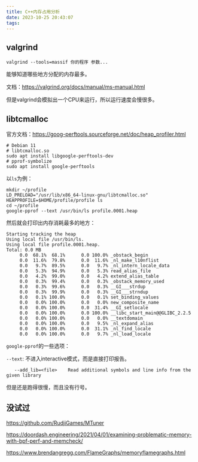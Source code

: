 ```yaml
---
title: C++内存占用分析
date: 2023-10-25 20:43:07
tags:
---
```


## valgrind

`valgrind --tools=massif 你的程序 参数...`

能够知道哪些地方分配的内存最多。

文档：<https://valgrind.org/docs/manual/ms-manual.html>

但是valgrind会模拟出一个CPU来运行，所以运行速度会慢很多。

## libtcmalloc

官方文档：<https://goog-perftools.sourceforge.net/doc/heap_profiler.html>

```shell
# Debian 11
# libtcmalloc.so
sudo apt install libgoogle-perftools-dev
# pprof-symbolize
sudo apt install google-perftools
```

以`ls`为例：

```shell
mkdir ~/profile
LD_PRELOAD="/usr/lib/x86_64-linux-gnu/libtcmalloc.so" HEAPPROFILE=$HOME/profile/profile ls
cd ~/profile
google-pprof --text /usr/bin/ls profile.0001.heap
```

然后就会打印出内存消耗最多的地方：

```shell
Starting tracking the heap
Using local file /usr/bin/ls.
Using local file profile.0001.heap.
Total: 0.0 MB
     0.0  68.1%  68.1%      0.0 100.0% _obstack_begin
     0.0  11.6%  79.8%      0.0  11.6% _nl_make_l10nflist
     0.0   9.7%  89.5%      0.0   9.7% _nl_intern_locale_data
     0.0   5.3%  94.9%      0.0   5.3% read_alias_file
     0.0   4.2%  99.0%      0.0   4.2% extend_alias_table
     0.0   0.3%  99.4%      0.0   0.3% _obstack_memory_used
     0.0   0.3%  99.6%      0.0   0.3% __GI___strdup
     0.0   0.3%  99.9%      0.0   0.3% __GI___strndup
     0.0   0.1% 100.0%      0.0   0.1% set_binding_values
     0.0   0.0% 100.0%      0.0   0.0% new_composite_name
     0.0   0.0% 100.0%      0.0  31.4% __GI_setlocale
     0.0   0.0% 100.0%      0.0 100.0% __libc_start_main@@GLIBC_2.2.5
     0.0   0.0% 100.0%      0.0   0.0% __textdomain
     0.0   0.0% 100.0%      0.0   9.5% _nl_expand_alias
     0.0   0.0% 100.0%      0.0  31.1% _nl_find_locale
     0.0   0.0% 100.0%      0.0   9.7% _nl_load_locale
```

`google-pprof`的一些选项：

`--text`: 不进入interactive模式，而是直接打印报告。

```text
   --add_lib=<file>    Read additional symbols and line info from the given library
```

但是还是跑得很慢，而且没有行号。

## 没试过

<https://github.com/RudjiGames/MTuner>

<https://doordash.engineering/2021/04/01/examining-problematic-memory-with-bpf-perf-and-memcheck/>

<https://www.brendangregg.com/FlameGraphs/memoryflamegraphs.html>
